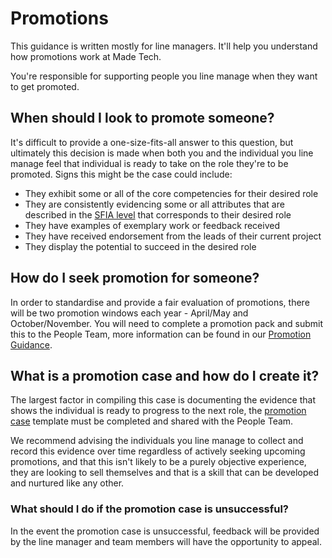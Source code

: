 # Promotions

This guidance is written mostly for line managers. It'll help you understand how promotions work at Made Tech.

You're responsible for supporting people you line manage when they want to get promoted.

## When should I look to promote someone?

It's difficult to provide a one-size-fits-all answer to this question, but ultimately this decision is made when both you and the individual you line manage feel that individual is ready to take on the role they're to be promoted. Signs this might be the case could include:

- They exhibit some or all of the core competencies for their desired role
- They are consistently evidencing some or all attributes that are described in the [SFIA level](https://sfia-online.org/en/sfia-8/sfia-8) that corresponds to their desired role
- They have examples of exemplary work or feedback received
- They have received endorsement from the leads of their current project
- They display the potential to succeed in the desired role

## How do I seek promotion for someone?

In order to standardise and provide a fair evaluation of promotions, there will be two promotion windows each year - April/May and October/November.  You will need to complete a promotion pack and submit this to the People Team, more information can be found in our [Promotion Guidance](https://docs.google.com/document/d/1SU_vMpC2Bp3M1qLO6kvKwmyUN4GWjSnCnJVxrdLUv5U/edit).  

## What is a promotion case and how do I create it?

The largest factor in compiling this case is documenting the evidence that shows the individual is ready to progress to the next role, the [promotion case](https://docs.google.com/presentation/d/1y-we-hc7iXo6nhCwaTfRBgb1tff9Y-rwIs-l-ZNc9Gg/edit#slide=id.gc07cbd5c3a_0_0) template must be completed and shared with the People Team. 

We recommend advising the individuals you line manage to collect and record this evidence over time regardless of actively seeking upcoming promotions, and that this isn't likely to be a purely objective experience, they are looking to sell themselves and that is a skill that can be developed and nurtured like any other.

### What should I do if the promotion case is unsuccessful?

In the event the promotion case is unsuccessful, feedback will be provided by the line manager and team members will have the opportunity to appeal. 
